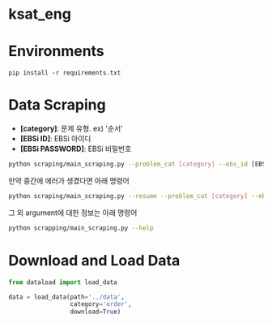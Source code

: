 # ksat_eng

# Environments

```
pip install -r requirements.txt
```

# Data Scraping

- **[category]**: 문제 유형. ex) '순서'
- **[EBSi ID]**: EBSi 아이디
- **[EBSi PASSWORD]**: EBSi 비밀번호

```bash
python scraping/main_scraping.py --problem_cat [category] --ebs_id [EBSi ID] --ebs_passwd [EBSi PASSWORD]
```

만약 중간에 에러가 생겼다면 아래 명령어

```bash
python scraping/main_scraping.py --resume --problem_cat [category] --ebs_id [EBSi ID] --ebs_passwd [EBSi PASSWORD]
```

그 외 argument에 대한 정보는 아래 명령어

```bash
python scrapping/main_scraping.py --help
```

# Download and Load Data

```python
from dataload import load_data

data = load_data(path='../data',
                 category='order',
                 download=True)
```

